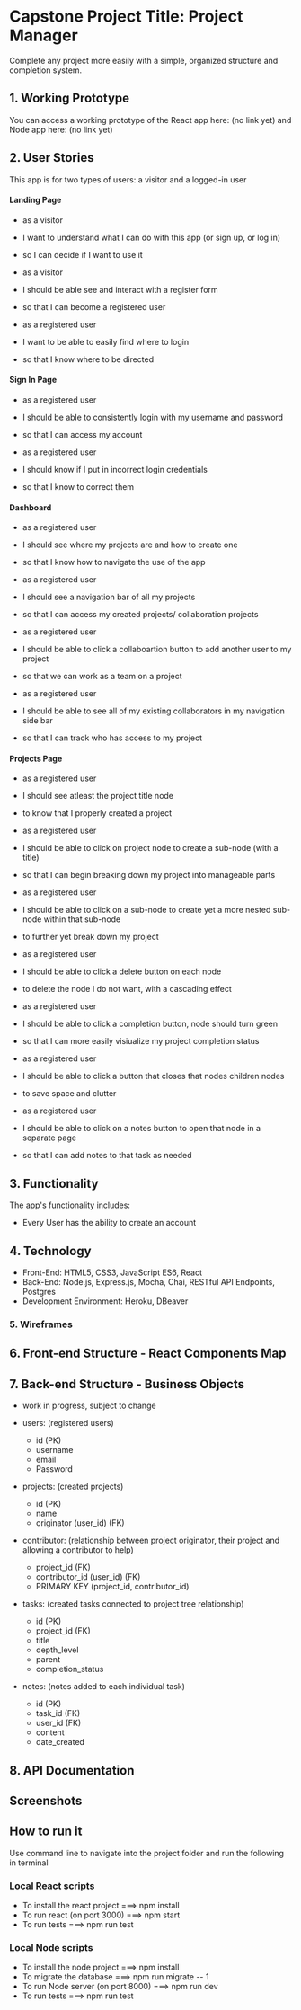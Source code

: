 # Capstone Project Title: Project Manager
Complete any project more easily with a simple, organized structure and completion system.

## 1. Working Prototype
You can access a working prototype of the React app here: (no link yet)
and Node app here: (no link yet)


## 2. User Stories
This app is for two types of users: a visitor and a logged-in user

#### Landing Page
* as a visitor
* I want to understand what I can do with this app (or sign up, or log in)
* so I can decide if I want to use it

* as a visitor
* I should be able see and interact with a register form
* so that I can become a registered user

* as a registered user
* I want to be able to easily find where to login
* so that I know where to be directed

#### Sign In Page
* as a registered user
* I should be able to consistently login with my username and password
* so that I can access my account

* as a registered user
* I should know if I put in incorrect login credentials
* so that I know to correct them

#### Dashboard
* as a registered user
* I should see where my projects are and how to create one
* so that I know how to navigate the use of the app

* as a registered user
* I should see a navigation bar of all my projects
* so that I can access my created projects/ collaboration projects

* as a registered user
* I should be able to click a collaboartion button to add another user to my project
* so that we can work as a team on a project

* as a registered user
* I should be able to see all of my existing collaborators in my navigation side bar
* so that I can track who has access to my project


#### Projects Page
* as a registered user
* I should see atleast the project title node
* to know that I properly created a project

* as a registered user
* I should be able to click on project node to create a sub-node (with a title)
* so that I can begin breaking down my project into manageable parts

* as a registered user
* I should be able to click on a sub-node to create yet a more nested sub-node within that sub-node
* to further yet break down my project

* as a registered user
* I should be able to click a delete button on each node
* to delete the node I do not want, with a cascading effect

* as a registered user
* I should be able to click a completion button, node should turn green
* so that I can more easily visiualize my project completion status

* as a registered user
* I should be able to click a button that closes that nodes children nodes
* to save space and clutter

* as a registered user
* I should be able to click on a notes button to open that node in a separate page
* so that I can add notes to that task as needed



## 3. Functionality
The app's functionality includes:
* Every User has the ability to create an account

## 4. Technology
* Front-End: HTML5, CSS3, JavaScript ES6, React
* Back-End: Node.js, Express.js, Mocha, Chai, RESTful API Endpoints, Postgres
* Development Environment: Heroku, DBeaver

### 5. Wireframes


## 6. Front-end Structure - React Components Map


## 7. Back-end Structure - Business Objects

* work in progress, subject to change

* users: (registered users)
    * id (PK)
    * username
    * email
    * Password

* projects: (created projects)
    * id (PK)
    * name
    * originator (user_id) (FK)

* contributor: (relationship between project originator, their project and allowing a contributor to help)
    * project_id (FK)
    * contributor_id (user_id) (FK)
    * PRIMARY KEY (project_id, contributor_id)

* tasks: (created tasks connected to project tree relationship)
    * id (PK)
    * project_id (FK)
    * title
    * depth_level
    * parent 
    * completion_status

* notes: (notes added to each individual task)
    * id (PK)
    * task_id (FK)
    * user_id (FK)
    * content
    * date_created


## 8. API Documentation




## Screenshots 




## How to run it
Use command line to navigate into the project folder and run the following in terminal

### Local React scripts
* To install the react project ===> npm install
* To run react (on port 3000) ===> npm start
* To run tests ===> npm run test

### Local Node scripts
* To install the node project ===> npm install
* To migrate the database ===> npm run migrate -- 1
* To run Node server (on port 8000) ===> npm run dev
* To run tests ===> npm run test